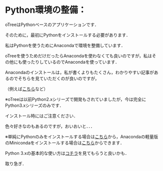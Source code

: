 # Python環境の整備：

oTreeはPythonベースのアプリケーションです．

そのために，最初にPythonをインストールする必要があります．

私はPythonを使うためにAnacondaで環境を整備しています．

oTreeを使うためだけだったらAnacondaを使わなくても良いのですが，私はその他にも使ったりしているのでAnacondaを使っています．

Anacondaのインストールは，私が書くよりもたくさん，わかりやすい記事があるのでそちらを見ていただくのが良いのですが，

（例えば[こちら](http://qiita.com/t2y/items/2a3eb58103e85d8064b6)など）

※oTreeは以前Python2.xシリーズで開発もされていましたが，今は完全にPython3.xシリーズのみです．

インストール時にはご注意ください．

色々好きなのもあるのですが，おいおいと．．．

※単純にPythonのみをインストールする場合は[こちら](https://www.python.org/downloads/)から，Anacondaの軽量版のMinicondaをインストールする場合は[こちら](https://conda.io/miniconda.html)からできます．

Python 3.xの基本的な使い方は[コチラ](https://learnxinyminutes.com/docs/ja-jp/python3-jp/)を見てもらうと良いかも．

取り急ぎ．

